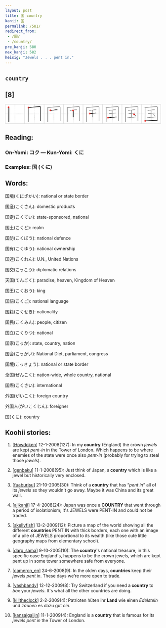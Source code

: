 ```yaml
---
layout: post
title: 国 country
kanji: 国
permalink: /581/
redirect_from:
 - /国/
 - /country/
pre_kanji: 580
nex_kanji: 582
heisig: "Jewels . . . pent in."
---
```


## `country`

## [8]

<div class="stroke"><img src="../images/E59BBD.png" /></div>

## Reading:

### On-Yomi: コク &mdash; Kun-Yomi: くに

### Examples: 国 (くに)

## Words:

国境(くにざかい): national or state border

国産(こくさん): domestic products

国定(こくてい): state-sponsored, national

国土(こくど): realm

国防(こくぼう): national defence

国有(こくゆう): national ownership

国連(こくれん): U.N., United Nations

国交(こっこう): diplomatic relations

天国(てんごく): paradise, heaven, Kingdom of Heaven

国王(こくおう): king

国語(こくご): national language

国籍(こくせき): nationality

国民(こくみん): people, citizen

国立(こくりつ): national

国家(こっか): state, country, nation

国会(こっかい): National Diet, parliament, congress

国境(こっきょう): national or state border

全国(ぜんこく): nation-wide, whole country, national

国際(こくさい): international

外国(がいこく): foreign country

外国人(がいこくじん): foreigner

国(くに): country

## Koohii stories:

1) [<a href="http://kanji.koohii.com/profile/Howdoken">Howdoken</a>] 12-1-2008(127): In my<strong> country</strong> (England) the crown <em>jewels</em> are kept <em>pent-in</em> in the Tower of London. Which happens to be where enemies of the state were once also <em>pent-in</em> (probably for trying to steal those <em>jewels</em>). 

2) [<a href="http://kanji.koohii.com/profile/genbaku">genbaku</a>] 11-1-2008(95): Just think of Japan, a<strong> country</strong> which is like a jewel but historically very enclosed. 

3) [<a href="http://kanji.koohii.com/profile/fuaburisu">fuaburisu</a>] 21-10-2005(30): Think of a<strong> country</strong> that has “<em>pent in</em>” all of its <em>jewels</em> so they wouldn&#039;t go away. Maybe it was China and its great wall. 

4) [<a href="http://kanji.koohii.com/profile/ajikanji">ajikanji</a>] 17-4-2008(24): Japan was once a<strong> COUNTRY</strong> that went through a period of isolationism; it&#039;s JEWELS were PENT-IN and could not be traded. 

5) [<a href="http://kanji.koohii.com/profile/skellyfish">skellyfish</a>] 13-2-2009(12): Picture a map of the world showing all the different <strong>countries</strong> PENT IN with thick borders, each one with an image of a pile of JEWELS proportional to its wealth (like those cute little geography maps from elementary school). 

6) [<a href="http://kanji.koohii.com/profile/darg_sama">darg_sama</a>] 9-10-2005(10): The<strong> country</strong>&#039;s national treasure, in this specific case England&#039;s, happens to be the crown jewels, which are kept pent up in some tower somewhere safe from everyone. 

7) [<a href="http://kanji.koohii.com/profile/cameron_en">cameron_en</a>] 24-6-2008(9): In the olden days, <strong>countries</strong> keep their <em>jewels</em> <em>pent in</em>. These days we&#039;re more open to trade. 

8) [<a href="http://kanji.koohii.com/profile/vashbandy">vashbandy</a>] 12-12-2009(8): Try Switzerland if you need a<strong> country</strong> to <em>box</em> your <em>jewels</em>. It&#039;s what all the other countries are doing. 

9) [<a href="http://kanji.koohii.com/profile/killtheclock">killtheclock</a>] 2-2-2009(4): Patrioten hüten ihr <strong>Land</strong> wie einen <em>Edelstein</em> und <em>zäunen</em> es dazu gut <em>ein</em>. 

10) [<a href="http://kanji.koohii.com/profile/kansaigaijin">kansaigaijin</a>] 11-1-2009(4): England is a <strong>country</strong> that is famous for its <em>jewels</em> <em>pent in</em> the Tower of London. 
